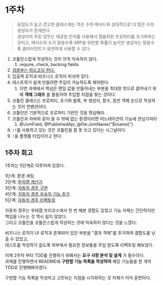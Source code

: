 
# 1주차

> 응집도가 높고 견고한 클래스에는 적은 수의 메서드와 상대적으로 더 많은 수의 생성자가 존재한다.  
> 생성자의 주된 임무는 제공된 인자를 사용해서 캡슐화된 프로퍼티를 초기화하는 것이고, 메서드의 수가 많을수록 SRP을 위반할 확률이 높지만 생성자는 많을수록 클라이언트가 유연하게 사용할 수 있다.  

1. 코틀린스럽게 작성하는 것이 아직 익숙하지 않다.
   1. require, check, backing fields
2. [검증부는 하드코딩 한다.](https://jojoldu.tistory.com/615?category=1036934)
3. 입출력 로직과 비즈니스 로직이 뒤섞여 있다.
4. 테스트하기 쉽게 만들려면 주입이 가능하도록 해야한다.
   1. 이번 과제에서 핵심은 랜덤 값을 만들어내는 부분을 최대한 밖으로 끌어내기 위해 **객체 그래프** 를 활용하여 주입할 지점을 찾는 것이다.
5. 코틀린 클래스는 프로퍼티, 초기화 블록, 부 생성자, 함수, 동반 객체 순으로 작성하는 것이 컨벤션이다.
6. 코틀린은 기본적으로 프로퍼티 기반인 것을 명심해라.
7. 코틀린과 자바와 같이 쓸 수 밖에 없는 환경이라면 어노테이션의 기능에 관심가져라
   1. @JvmField, @PublishedApi, @file:JvmName("${name}")
8. `!!`를 사용하고 있는 것은 코틀린을 잘 못 쓰고 있다는 시그널이다.
9.  `!`을 플랫폼 타입이라고 한다.

## 1주차 회고

1주차는 5단계로 이루어져 있었다.
  
1단계: 환경 세팅  
2단계: [문자열 계산기](https://github.com/next-step/kotlin-racingcar/pull/1315)  
3단계: [자동차 경주 구현](https://github.com/next-step/kotlin-racingcar/pull/1381)  
4단계: [자동차 경주 우승자 기능 추가](https://github.com/next-step/kotlin-racingcar/pull/1440)  
5단계: [자동차 경주 리팩토링](https://github.com/next-step/kotlin-racingcar/pull/1473)  
  
자동차 경주는 우테캠 프리코스에서 한 번 해본 경험도 있었고 기능 자체는 간단하지만 책임을 나누는 것 역시 쉽지 않았다.  
그리고 코틀린을 코틀린스럽게 작성하는 것에 익숙하지 않다는 것을 느꼈다.  
  
비즈니스 로직이 UI 로직과 혼재되어 있던 부분을 "결과 객체"를 추가하여 결합도를 낮출 수 있었고,  
테스트를 작성하기 쉽도록 외부에서 필요한 정보들을 주입 받도록 리팩토링 해보았다.  
  
이제 2주차 부터 TDD를 진행하기 위해서는 **요구 사항 분석 및 설계** 가 필수이다.  
과제를 진행하면서 README에 **구현할 기능 목록을 작성하여** 해당 기능들을 한 개씩 TDD로 진행해봐야겠다.  
  
구현할 기능 목록을 작성하고 고민되는 지점을 시각화하는 것 자체가 이미 훈련이다.  